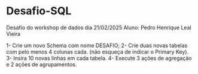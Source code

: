 # Desafio-SQL
Desafio do workshop de dados dia 21/02/2025
Aluno: Pedro Henrique Leal Vieira

1- Crie um novo Schema com nome DESAFIO;
2- Crie duas novas tabelas com pelo menos 4 colunas
cada. (não esqueça de indicar o Primary Key).
3- Insira 10 novas linhas em cada tabela.
4- Execute 3 ações de agregação e 2 ações de
agrupamentos.
